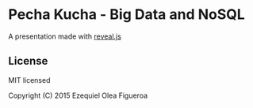 # Pecha Kucha - Big Data and NoSQL

A presentation made with [reveal.js](https://github.com/hakimel/reveal.js)

## License

MIT licensed

Copyright (C) 2015 Ezequiel Olea Figueroa
